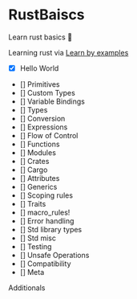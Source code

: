 # RustBaiscs
Learn rust basics 🦀 

Learning rust via [Learn by examples](https://doc.rust-lang.org/stable/rust-by-example/index.html)

- [x] Hello World
- [] Primitives
- [] Custom Types
- [] Variable Bindings
- [] Types
- [] Conversion
- [] Expressions
- [] Flow of Control
- [] Functions
- [] Modules
- [] Crates
- [] Cargo
- [] Attributes
- [] Generics
- [] Scoping rules
- [] Traits
- [] macro_rules!
- [] Error handling
- [] Std library types
- [] Std misc
- [] Testing
- [] Unsafe Operations
- [] Compatibility
- [] Meta

Additionals

